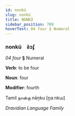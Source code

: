 ```yaml
---
id: nonkü
slug: nonkü
title: NONKÜ
sidebar_position: 709
hoverText: 04 four § Numeral
---
```


### nonkü&emsp;<span kind="abugida">ƨ̃ɔʄ</span>

*04 four* **§** Numeral

**Verb**: to be four

**Noun**: four

**Modifier**: fourth

Tamil நான்கு nāṉku [n̪aːnkɯ]

*Dravidian Language Family*